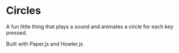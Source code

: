 # Circles

A fun little thing that plays a sound and animates a circle for each key pressed. 

Built with Paper.js and Howler.js
